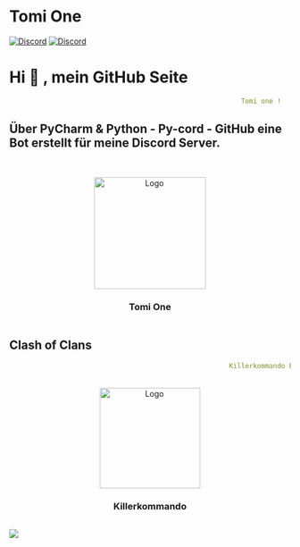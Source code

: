 # Tomi One

[![Discord](https://img.shields.io/discord/980461610948771911?color=blue&label=Discord&logo=discord&?logoColor=white&style=for-the-badge)](https://discord.gg/tomione)
[![Discord](https://img.shields.io/discord/730390436442538024?color=blue&label=Discord&logo=discord&?logoColor=white&style=for-the-badge)](https://discord.gg/killerkommando)

# Hi 👋 , mein GitHub Seite 

```yaml
                                                          Tomi one !
```
## Über PyCharm & Python - Py-cord - GitHub eine Bot erstellt für meine Discord Server.

```yaml

```


<!-- PROJECT LOGO -->
<br />
<div align="center">
 <img src="https://images-ext-2.discordapp.net/external/_PhoAFWdZnDwKm403iEag_Krj3s2_7FM67Q_CttIN4g/%3Fsize%3D1024/https/cdn.discordapp.com/icons/980461610948771911/7f74903ab4eba3915cddd4680b6990eb.png" alt="Logo" width="200" height="200">
<h3 align="center">Tomi One</h3>
</div>

```yaml

```
## Clash of Clans

```yaml
                                                       Killerkommando Family !
```


<!-- PROJECT LOGO 2 -->
<br />
<div align="center">
 <img src="https://cdn.discordapp.com/attachments/1070102699334451230/1112220799282200696/HAUPT_LOGO.jpg" alt="Logo" width="180" height="180">
<h3 align="center">Killerkommando</h3>
</div>

```yaml

```

![](https://github-readme-stats.vercel.app/api?username=anuraghazra&show_icons=true&theme=solarized-dark)


